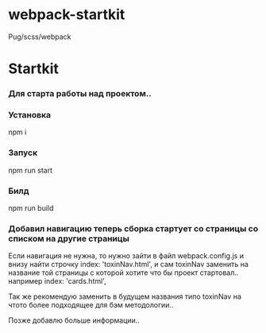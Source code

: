 # webpack-startkit

Pug/scss/webpack

<h1>Startkit</h1>

<h3>Для старта работы над проектом..</h3>

<h3>Установка   </h3>
npm i 

<h3>Запуск   </h3>

npm run start 

<h3>Билд   </h3>

npm run build 

<h3>Добавил навигацию теперь сборка стартует со страницы со списком на другие страницы</h3>

Если навигация не нужна, то нужно зайти в файл webpack.config.js и внизу найти строчку index: 'toxinNav.html', и сам  toxinNav заменить на название той страницы с которой хотите что бы проект стартовал.. например index: 'cards.html',


Так же рекомендую заменить в будущем названия типо toxinNav на чтото более подходящее для бэм методологии..

Позже добавлю больше информации..  

